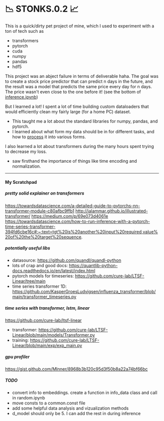 # 📉 STONKS.0.2 📈

This is a quick/dirty pet project of mine, which I used to experiment with a ton of tech such as
- transformers
- pytorch
- cuda
- numpy
- pandas
- hdf5

This project was an abject failure in terms of deliverable haha. 
The goal was to create a stock price predictor that can predict n days in the future, and the result was a model that predicts the same price every day for n days.
The price wasn't even close to the one before it! (see the bottom of [inference.ipynb](https://github.com/sweetkane/stonks.0.2/blob/main/inference.ipynb))

But I learned a lot! 
I spent a lot of time building custom dataloaders that would efficiently clean my fairly large (for a home PC) dataset. 
- This taught me a lot about the standard libraries for numpy, pandas, and pytorch. 
- I learned about what form my data should be in for different tasks, and how to [process](https://github.com/sweetkane/stonks.0.2/blob/main/model/batch_processor.py) it into various forms. 
  
I also learned a lot about transformers during the many hours spent trying to decrease my loss.
- saw firsthand the importance of things like time encoding and normalization.

---
#### My Scratchpad

##### pretty solid explainer on transformers
https://towardsdatascience.com/a-detailed-guide-to-pytorchs-nn-transformer-module-c80afbc9ffb1
http://jalammar.github.io/illustrated-transformer/
https://medium.com/p/69e073d4061e
https://towardsdatascience.com/how-to-run-inference-with-a-pytorch-time-series-transformer-394fd6cbe16c#:~:text=tgt%20is%20another%20input%20required,value%20of%20the%20target%20sequence.

##### potentially useful libs
- datasource: https://github.com/quandl/quandl-python
- lots of crap and good docs: https://quantlib-python-docs.readthedocs.io/en/latest/index.html
- pytorch models for timeseries: https://github.com/cure-lab/LTSF-Linear/tree/main
- time series transformer 1D: https://github.com/KasperGroesLudvigsen/influenza_transformer/blob/main/transformer_timeseries.py

##### time series with transformer, lstm, linear
https://github.com/cure-lab/ltsf-linear
- transformer: https://github.com/cure-lab/LTSF-Linear/blob/main/models/Transformer.py
- training: https://github.com/cure-lab/LTSF-Linear/blob/main/exp/exp_main.py

##### gpu profiler
https://gist.github.com/MInner/8968b3b120c95d3f50b8a22a74bf66bc

##### TODO
- convert info to embeddings. create a function in info_data class and call in random.ipynb
- move consts to a common.const file
- add some helpful data analysis and vizualization methods
- d_model should only be 5. I can add the rest in during inference
